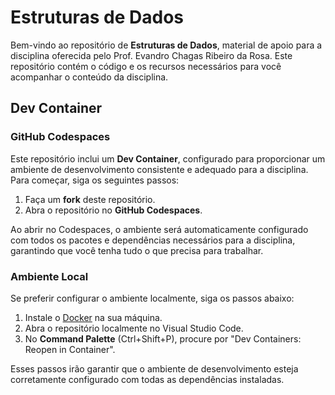 # Estruturas de Dados

Bem-vindo ao repositório de **Estruturas de Dados**, material de apoio para a disciplina oferecida pelo Prof. Evandro Chagas Ribeiro da Rosa. Este repositório contém o código e os recursos necessários para você acompanhar o conteúdo da disciplina.

## Dev Container

### GitHub Codespaces

Este repositório inclui um **Dev Container**, configurado para proporcionar um ambiente de desenvolvimento consistente e adequado para a disciplina. Para começar, siga os seguintes passos:

1. Faça um **fork** deste repositório.
2. Abra o repositório no **GitHub Codespaces**.
   
Ao abrir no Codespaces, o ambiente será automaticamente configurado com todos os pacotes e dependências necessários para a disciplina, garantindo que você tenha tudo o que precisa para trabalhar.

### Ambiente Local

Se preferir configurar o ambiente localmente, siga os passos abaixo:

1. Instale o [Docker](https://www.docker.com/) na sua máquina.
2. Abra o repositório localmente no Visual Studio Code.
3. No **Command Palette** (Ctrl+Shift+P), procure por "Dev Containers: Reopen in Container".

Esses passos irão garantir que o ambiente de desenvolvimento esteja corretamente configurado com todas as dependências instaladas.
